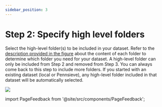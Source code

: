 ```yaml
---
sidebar_position: 3
---
```


# Step 2: Specify high level folders

Select the high-level folder(s) to be included in your dataset. Refer to the [description provided in the figure](./organize-dataset#background) about the content of each folder to determine which folder you need for your dataset. A high-level folder can only be included from Step 2 and removed from Step 3. You can always come back to this step to include more folders. If you started with an existing dataset (local or Pennsieve), any high-level folder included in that dataset will be automatically selected.

![](https://github.com/fairdataihub/SODA-for-SPARC/blob/main/docs/documentation/Organize-dataset/high-level-folders-1.gif?raw=true)

import PageFeedback from '@site/src/components/PageFeedback';

<PageFeedback />
